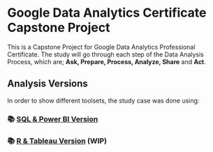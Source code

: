 # Google Data Analytics Certificate Capstone Project

This is a Capstone Project for Google Data Analytics Professional Certificate. The study will go through each step of the Data Analysis Process, which are; **Ask, Prepare, Process, Analyze, Share** and **Act**. 


## Analysis Versions

In order to show different toolsets, the study case was done using:

### :books: [SQL & Power BI Version](https://github.com/SCantergiani/Google-Data-Analytics-Certificate/blob/main/SQL%20%26%20Power%20BI%20Version/SQL%20%26%20Power%20BI%20Version.md#google-data-analytics-certificate-capstone-project)
### :books: [R & Tableau Version]() (WIP)
